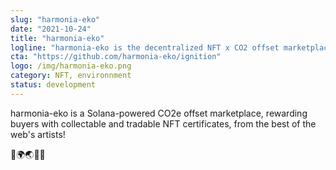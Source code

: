 ```yaml
---
slug: "harmonia-eko"
date: "2021-10-24"
title: "harmonia-eko"
logline: "harmonia-eko is the decentralized NFT x CO2 offset marketplace."
cta: "https://github.com/harmonia-eko/ignition"
logo: /img/harmonia-eko.png
category: NFT, environnment
status: development
---
```


harmonia-eko is a Solana-powered CO2e offset marketplace, rewarding buyers with collectable and tradable NFT certificates, from the best of the web's artists!

🌳🌍🌏🌌😌